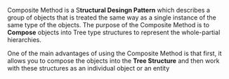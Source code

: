 Composite Method is a S**tructural Desingn Pattern** which describes a group of objects that is treated the same way as a single instance of the same type of the objects. The purpose of the Composite Method is to **Compose** objects into Tree type structures to represent the whole-partial hierarchies.

One of the main advantages of using the Composite Method is that first, it allows you to compose the objects into the **Tree Structure** and then work with these structures as an individual object or an entity
